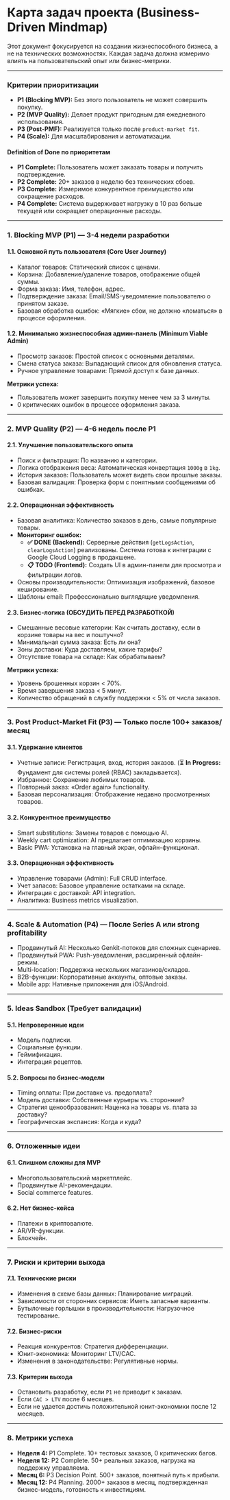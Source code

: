 # Карта задач проекта (Business-Driven Mindmap)

Этот документ фокусируется на создании жизнеспособного бизнеса, а не на технических возможностях. Каждая задача должна измеримо влиять на пользовательский опыт или бизнес-метрики.

---

### Критерии приоритизации

* **P1 (Blocking MVP):** Без этого пользователь не может совершить покупку.
* **P2 (MVP Quality):** Делает продукт пригодным для ежедневного использования.
* **P3 (Post-PMF):** Реализуется только после `product-market fit`.
* **P4 (Scale):** Для масштабирования и автоматизации.

#### Definition of Done по приоритетам

* **P1 Complete:** Пользователь может заказать товары и получить подтверждение.
* **P2 Complete:** 20+ заказов в неделю без технических сбоев.
* **P3 Complete:** Измеримое конкурентное преимущество или сокращение расходов.
* **P4 Complete:** Система выдерживает нагрузку в 10 раз больше текущей или сокращает операционные расходы.

---

### 1. Blocking MVP (P1) — 3-4 недели разработки

#### **1.1. Основной путь пользователя (Core User Journey)**
* Каталог товаров: Статический список с ценами.
* Корзина: Добавление/удаление товаров, отображение общей суммы.
* Форма заказа: Имя, телефон, адрес.
* Подтверждение заказа: Email/SMS-уведомление пользователю о принятом заказе.
* Базовая обработка ошибок: «Мягкие» сбои, не должно «ломаться» в процессе оформления.

#### **1.2. Минимально жизнеспособная админ-панель (Minimum Viable Admin)**
* Просмотр заказов: Простой список с основными деталями.
* Смена статуса заказа: Выпадающий список для обновления статуса.
* Ручное управление товарами: Прямой доступ к базе данных.

**Метрики успеха:**
* Пользователь может завершить покупку менее чем за 3 минуты.
* 0 критических ошибок в процессе оформления заказа.

---

### 2. MVP Quality (P2) — 4-6 недель после P1

#### **2.1. Улучшение пользовательского опыта**
* Поиск и фильтрация: По названию и категории.
* Логика отображения веса: Автоматическая конвертация `1000g` в `1kg`.
* История заказов: Пользователь может видеть свои прошлые заказы.
* Базовая валидация: Проверка форм с понятными сообщениями об ошибках.

#### **2.2. Операционная эффективность**
* Базовая аналитика: Количество заказов в день, самые популярные товары.
* **Мониторинг ошибок:** 
  - **✅ DONE (Backend):** Серверные действия (`getLogsAction`, `clearLogsAction`) реализованы. Система готова к интеграции с Google Cloud Logging в продакшене.
  - **📋 TODO (Frontend):** Создать UI в админ-панели для просмотра и фильтрации логов.
* Основы производительности: Оптимизация изображений, базовое кеширование.
* Шаблоны email: Профессионально выглядящие уведомления.

#### **2.3. Бизнес-логика (ОБСУДИТЬ ПЕРЕД РАЗРАБОТКОЙ)**
* Смешанные весовые категории: Как считать доставку, если в корзине товары на вес и поштучно?
* Минимальная сумма заказа: Есть ли она?
* Зоны доставки: Куда доставляем, какие тарифы?
* Отсутствие товара на складе: Как обрабатываем?

**Метрики успеха:**
* Уровень брошенных корзин < 70%.
* Время завершения заказа < 5 минут.
* Количество обращений в службу поддержки < 5% от числа заказов.

---

### 3. Post Product-Market Fit (P3) — Только после 100+ заказов/месяц

#### **3.1. Удержание клиентов**
* Учетные записи: Регистрация, вход, история заказов. (⏳ **In Progress:** Фундамент для системы ролей (RBAC) закладывается).
* Избранное: Сохранение любимых товаров.
* Повторный заказ: «Order again» functionality.
* Базовая персонализация: Отображение недавно просмотренных товаров.

#### **3.2. Конкурентное преимущество**
* Smart substitutions: Замены товаров с помощью AI.
* Weekly cart optimization: AI предлагает оптимизацию корзины.
* Basic PWA: Установка на главный экран, офлайн-функционал.

#### **3.3. Операционная эффективность**
* Управление товарами (Admin): Full CRUD interface.
* Учет запасов: Базовое управление остатками на складе.
* Интеграция с доставкой: API integration.
* Аналитика: Business metrics visualization.

---

### 4. Scale & Automation (P4) — После Series A или strong profitability

* Продвинутый AI: Несколько Genkit-потоков для сложных сценариев.
* Продвинутый PWA: Push-уведомления, расширенный офлайн-режим.
* Multi-location: Поддержка нескольких магазинов/складов.
* B2B-функции: Корпоративные аккаунты, оптовые заказы.
* Mobile app: Нативные приложения для iOS/Android.

---

### 5. Ideas Sandbox (Требует валидации)

#### **5.1. Непроверенные идеи**
* Модель подписки.
* Социальные функции.
* Геймификация.
* Интеграция рецептов.

#### **5.2. Вопросы по бизнес-модели**
* Timing оплаты: При доставке vs. предоплата?
* Модель доставки: Собственные курьеры vs. сторонние?
* Стратегия ценообразования: Наценка на товары vs. плата за доставку?
* Географическая экспансия: Когда и куда?

---

### 6. Отложенные идеи

#### **6.1. Слишком сложны для MVP**
* Многопользовательский маркетплейс.
* Продвинутые AI-рекомендации.
* Social commerce features.

#### **6.2. Нет бизнес-кейса**
* Платежи в криптовалюте.
* AR/VR-функции.
* Блокчейн.

---

### 7. Риски и критерии выхода

#### **7.1. Технические риски**
* Изменения в схеме базы данных: Планирование миграций.
* Зависимости от сторонних сервисов: Иметь запасные варианты.
* Бутылочные горлышки в производительности: Нагрузочное тестирование.

#### **7.2. Бизнес-риски**
* Реакция конкурентов: Стратегия дифференциации.
* Юнит-экономика: Мониторинг LTV/CAC.
* Изменения в законодательстве: Регулятивные нормы.

#### **7.3. Критерии выхода**
* Остановить разработку, если `P1` не приводит к заказам.
* Если `CAC > LTV` после 6 месяцев.
* Если не удается достичь положительной юнит-экономики после 12 месяцев.

---

### 8. Метрики успеха

* **Неделя 4:** P1 Complete. 10+ тестовых заказов, 0 критических багов.
* **Неделя 12:** P2 Complete. 50+ реальных заказов, нагрузка на поддержку управляема.
* **Месяц 6:** P3 Decision Point. 500+ заказов, понятный путь к прибыли.
* **Месяц 12:** P4 Planning. 2000+ заказов в месяц, подтвержденная бизнес-модель, готовность к инвестициям.

